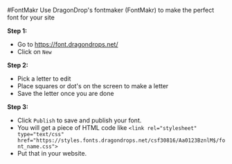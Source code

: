 #FontMakr
Use DragonDrop's fontmaker (FontMakr) to make the perfect font for your site

**Step 1:**
- Go to https://font.dragondrops.net/
- Click on `New`

**Step 2:**
- Pick a letter to edit
- Place squares or dot's on the screen to make a letter
- Save the letter once you are done

**Step 3:**
- Click `Publish` to save and publish your font.
- You will get a piece of HTML code like `<link rel="stylesheet" type="text/css" href="https://styles.fonts.dragondrops.net/csf30816/Aa0123BznlM$/font_name.css">`
- Put that in your website.
